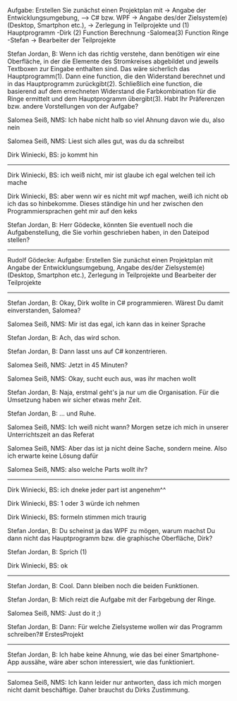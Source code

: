  Aufgabe: Erstellen Sie zunächst einen Projektplan mit 
-> Angabe der Entwicklungsumgebung, 				--> C# bzw. WPF
-> Angabe des/der Zielsystem(e)  (Desktop, Smartphon etc.), 
-> Zerlegung in Teilprojekte und 	(1) Hauptprogramm -Dirk (2) Function Berechnung -Salomea(3) Function Ringe -Stefan
-> Bearbeiter der Teilprojekte

Stefan Jordan, B: Wenn ich das richtig verstehe, dann benötigen wir eine Oberfläche, in der die Elemente des Stromkreises abgebildet und 
jeweils Textboxen zur Eingabe enthalten sind. Das wäre sicherlich das Hauptprogramm(1).
Dann eine function, die den Widerstand berechnet und in das Hauptprogramm zurückgibt(2).
Schließlich eine function, die basierend auf dem errechneten Widerstand die Farbkombination für die Ringe ermittelt und dem Hauptprogramm übergibt(3).
Habt Ihr Präferenzen bzw. andere Vorstellungen von der Aufgabe?

Salomea Seiß, NMS: Ich habe nicht halb so viel Ahnung davon wie du, also nein

Salomea Seiß, NMS: Liest sich alles gut, was du da schreibst

Dirk Winiecki, BS: jo kommt hin
 --------------------  -------------------- 
Dirk Winiecki, BS: ich weiß nicht, mir ist glaube ich egal welchen teil ich mache

Dirk Winiecki, BS: aber wenn wir es nicht mit wpf machen, weiß ich nicht ob ich das so hinbekomme. Dieses ständige hin und her zwischen den Programmiersprachen geht mir auf den keks

Stefan Jordan, B: Herr Gödecke, könnten Sie eventuell noch die Aufgabenstellung, die Sie vorhin geschrieben haben, in den Dateipod stellen?
 --------------------  -------------------- 
Rudolf Gödecke: Aufgabe: Erstellen Sie zunächst einen Projektplan mit Angabe der Entwicklungsumgebung, Angabe des/der Zielsystem(e)  (Desktop, Smartphon etc.), Zerlegung in Teilprojekte und Bearbeiter der Teilprojekte
 --------------------  -------------------- 
Stefan Jordan, B: Okay, Dirk wollte in C# programmieren. Wärest Du damit einverstanden, Salomea?

Salomea Seiß, NMS: Mir ist das egal, ich kann das in keiner Sprache

Stefan Jordan, B: Ach, das wird schon.

Stefan Jordan, B: Dann lasst uns auf C# konzentrieren.

Salomea Seiß, NMS: Jetzt in 45 Minuten?

Salomea Seiß, NMS: Okay, sucht euch aus, was ihr machen wollt

Stefan Jordan, B: Naja, erstmal geht's ja nur um die Organisation. Für die Umsetzung haben wir sicher etwas mehr Zeit.

Stefan Jordan, B: ... und Ruhe.

Salomea Seiß, NMS: Ich weiß nicht wann? Morgen setze ich mich in unserer Unterrichtszeit an das Referat

Salomea Seiß, NMS: Aber das ist ja nicht deine Sache, sondern meine. Also ich erwarte keine Lösung dafür

Salomea Seiß, NMS: also welche Parts wollt ihr?
 --------------------  -------------------- 
Dirk Winiecki, BS: ich dneke jeder part ist angenehm^^

Dirk Winiecki, BS: 1 oder 3 würde ich nehmen

Dirk Winiecki, BS: formeln stimmen mich traurig

Stefan Jordan, B: Du scheinst ja das WPF zu mögen, warum machst Du dann nicht das Hauptprogramm bzw. die graphische Oberfläche, Dirk?

Stefan Jordan, B: Sprich (1)

Dirk Winiecki, BS: ok
 --------------------  -------------------- 
Stefan Jordan, B: Cool. Dann bleiben noch die beiden Funktionen. 

Stefan Jordan, B: Mich reizt die Aufgabe mit der Farbgebung der Ringe.

Salomea Seiß, NMS: Just do it ;)

Stefan Jordan, B: Dann: Für welche Zielsysteme wollen wir das Programm schreiben?# ErstesProjekt
 --------------------  -------------------- 
Stefan Jordan, B: Ich habe keine Ahnung, wie das bei einer Smartphone-App aussähe, wäre aber schon interessiert, wie das funktioniert.
 --------------------  -------------------- 
Salomea Seiß, NMS: Ich kann leider nur antworten, dass ich mich morgen nicht damit beschäftige. Daher brauchst du Dirks Zustimmung.
